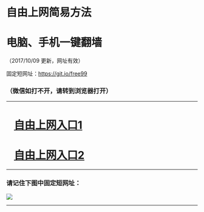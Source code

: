 ﻿# 自由上网简易方法

# 电脑、手机一键翻墙

（2017/10/09 更新，网址有效）

固定短网址：https://git.io/free99

### （微信如打不开，请转到浏览器打开）


***





# &nbsp;&nbsp; <a href="http://ft48103225.fwq-tz-1001.info/fwqtz01.html?t=100900118908 " target="_blank">自由上网入口1</a>
# &nbsp;&nbsp; <a href="http://ft17424491.fwq-tz-1002.info/fwqtz02.html?t=1009001768 " target="_blank">自由上网入口2</a>
***

### 请记住下图中固定短网址：

<img src="https://s3-us-west-2.amazonaws.com/fwq-1001/yjfq-20170905okok.png" /> 


***

